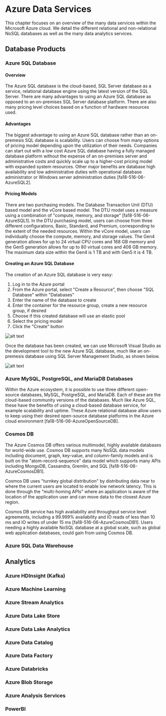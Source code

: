 # Azure Data Services

This chapter focuses on an overview of the many data services within the Microsoft Azure cloud. We detail the different relational and non-relational NoSQL databases as well as the many data analytics services.

## Database Products

### Azure SQL Database

#### Overview

The Azure SQL database is the cloud-based, SQL Server database as a service, relational database engine using the latest version of the SQL Server. There are many advantages to using an Azure SQL database as opposed to an on-premises SQL Server database platform. There are also many pricing level choices based on a function of hardware resources used.

#### Advantages

The biggest advantage to using an Azure SQL database rather than an on-premesis SQL database is scalability. Users can choose from many options of pricing model depending upon the utilization of their needs. Companies can start out with a low cost Azure SQL database having a fully managed database platform without the expense of an on-premises server and administrative costs and quickly scale up to a higher-cost pricing model with expanded system resources. Other major benefits are database high availability and low administrative duties with operational database administrator or Windows server administration duties [fa18-516-06-AzureSQL2].

#### Pricing Models

There are two purchasing models. The Database Transaction Unit (DTU) based model and the vCore based model. The DTU model uses a measure using a combination of "compute, memory, and storage" [fa18-516-06-AzureSQL1]. In the DTU purchasing model, users can choose from three different configurations, Basic, Standard, and Premium, corresponding to the extent of the needed resources. Within the vCore model, users can individually choose the compute, memory, and storage values. The Gen4 generation allows for up to 24 virtual CPU cores and 168 GB memory and the Gen5 generation allows for up to 80 virtual cores and 408 GB memory. The maximum data size within the Gen4 is 1 TB and with Gen5 it is 4 TB.

#### Creating an Azure SQL Database

The creation of an Azure SQL database is very easy:

1. Log in to the Azure portal
2. From the Azure portal, select "Create a Resource", then choose "SQL Database" within "Databases"
3. Enter the name of the database to create
4. Enter the container for the resource group, create a new resource group, if desired
5. Choose if this created database will use an elastic pool
6. Select the pricing model
7. Click the "Create" button

![alt text](https://github.com/cloudmesh-community/fa18-516-06/blob/master/chapter/Azure_CreateSQLDatabase.JPG)

Once the database has been created, we can use Microsoft Visual Studio as the development tool to the new Azure SQL database, much like an on-premesis database using SQL Server Management Studio, as shown below.

![alt text](https://github.com/cloudmesh-community/fa18-516-06/blob/master/chapter/Azure_SQLDBConnect.JPG)


### Azure MySQL, PostgreSQL, and MariaDB Databases

Within the Azure ecosystem, it is possible to use three different open-source databases, MySQL, PostgreSQL, and MariaDB. Each of these are the cloud-based community versions of the databases. Much like Azure SQL, these have the benefits of using a cloud-based database service, for example scalability and uptime. These Azure relational database allow users to keep using their desired open-source database platforms in the Azure cloud environment [fa18-516-06-AzureOpenSourceDB].


### Cosmos DB

The Azure Cosmos DB offers various multimodel, highly available databases for world-wide use. Cosmos DB supports many NoSQL data models including document, graph, key-value, and column-family models and is built on the "atom-record-sequence" data model which supports many APIs including MongoDB, Cassandra, Gremlin, and SQL [fa18-516-06-AzureCosmosDB1].

Cosmos DB uses "turnkey global distribution" by distributing data near to where the current users are located to enable low network latency. This is done through the "multi-homing APIs" where an application is aware of the location of the application user and can move data to the closest Azure region.

Cosmos DB service has high availability and throughput service level agreements, including a 99.999% availability and IO reads of less than 10 ms and IO writes of under 15 ms [fa18-516-06-AzureCosmosDB1]. Users needing a highly available NoSQL database at a global scale, such as global web application databases, could gain from using Cosmos DB.


### Azure SQL Data Warehouse



    
## Analytics
        
### Azure HDInsight (Kafka)
        
        
        
### Azure Machine Learning


### Azure Stream Analytics



### Azure Data Lake Store
        
        
        
### Azure Data Lake Analytics
        
        
        
### Azure Data Catalog
        
        
        
### Azure Data Factory
        
        
        
### Azure Databricks
        
        
        
### Azure Blob Storage
        
        
        
### Azure Analysis Services
        
        
        
### PowerBI



